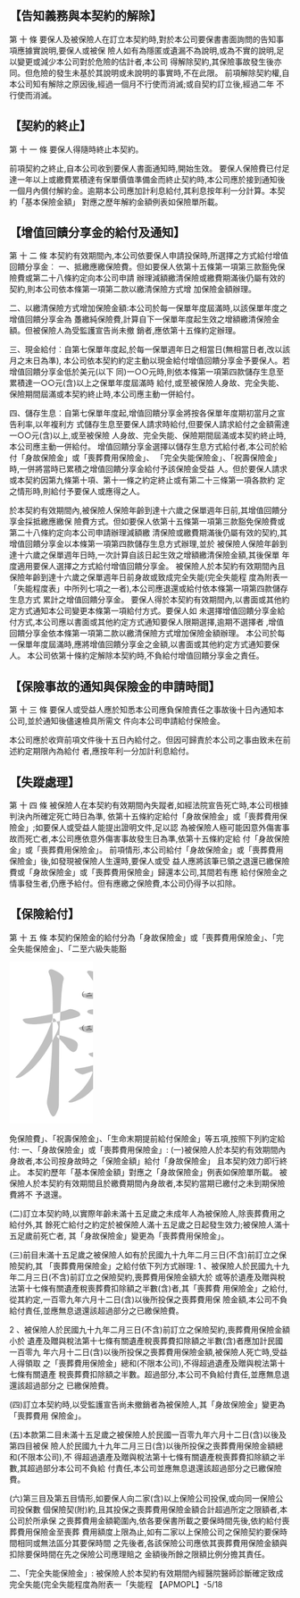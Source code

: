 
## 【告知義務與本契約的解除】

第 十 條 要保人及被保險人在訂立本契約時,對於本公司要保書書面詢問的告知事項應據實說明,要保人或被保 險人如有為隱匿或遺漏不為說明,或為不實的說明,足以變更或減少本公司對於危險的估計者,本公司 得解除契約,其保險事故發生後亦同。但危險的發生未基於其說明或未說明的事實時,不在此限。 前項解除契約權,自本公司知有解除之原因後,經過一個月不行使而消滅;或自契約訂立後,經過二年 不行使而消滅。

## 【契約的終止】

第 十 一 條 要保人得隨時終止本契約。

前項契約之終止,自本公司收到要保人書面通知時,開始生效。 要保人保險費已付足達一年以上或繳費累積達有保單價值準備金而終止契約時,本公司應於接到通知後 一個月內償付解約金。逾期本公司應加計利息給付,其利息按年利一分計算。本契約「基本保險金額」 對應之歷年解約金額例表如保險單所載。

## 【增值回饋分享金的給付及通知】

第 十 二 條 本契約有效期間內,本公司依要保人申請投保時,所選擇之方式給付增值回饋分享金︰
一、抵繳應繳保險費。但如要保人依第十五條第一項第三款豁免保險費或第二十八條約定向本公司申請 辦理減額繳清保險或繳費期滿後仍屬有效的契約,則本公司依本條第一項第二款以繳清保險方式增 加保險金額辦理。

二、以繳清保險方式增加保險金額:本公司於每一保單年度屆滿時,以該保單年度之增值回饋分享金為 躉繳純保險費,計算自下一保單年度起生效之增額繳清保險金額。但被保險人為受監護宣告尚未撤 銷者,應依第十五條約定辦理。

三、現金給付︰自第七保單年度起,於每一保單週年日之相當日(無相當日者,改以該月之末日為準),
本公司依本契約約定主動以現金給付增值回饋分享金予要保人。若增值回饋分享金低於美元(以下 同)一○○元時,則依本條第一項第四款儲存生息至累積達一○○元(含)以上之保單年度屆滿時 給付,或至被保險人身故、完全失能、保險期間屆滿或本契約終止時,本公司應主動一併給付。

四、儲存生息︰自第七保單年度起,增值回饋分享金將按各保單年度期初當月之宣告利率,以年複利方 式儲存生息至要保人請求時給付,但要保人請求給付之金額需達一○○元(含)以上,或至被保險 人身故、完全失能、保險期間屆滿或本契約終止時,本公司應主動一併給付。 增值回饋分享金選擇以儲存生息方式給付者,本公司於給付「身故保險金」或「喪葬費用保險金」、 「完全失能保險金」、「祝壽保險金」時,一併將當時已累積之增值回饋分享金給付予該保險金受益 人。但於要保人請求或本契約因第九條第十項、第十一條之約定終止或有第二十三條第一項各款約 定之情形時,則給付予要保人或應得之人。

於本契約有效期間內,被保險人保險年齡到達十六歲之保單週年日前,其增值回饋分享金採抵繳應繳保 險費方式。但如要保人依第十五條第一項第三款豁免保險費或第二十八條約定向本公司申請辦理減額繳 清保險或繳費期滿後仍屬有效的契約,其增值回饋分享金以本條第一項第四款儲存生息方式辦理,並於 被保險人保險年齡到達十六歲之保單週年日時,一次計算自該日起生效之增額繳清保險金額,其後保單 年度適用要保人選擇之方式給付增值回饋分享金。 被保險人於本契約有效期間內且保險年齡到達十六歲之保單週年日前身故或致成完全失能(完全失能程 度為附表一「失能程度表」中所列七項之一者),本公司應退還或給付依本條第一項第四款儲存生息方式 累計之增值回饋分享金。 要保人得於本契約有效期間內,以書面或其他約定方式通知本公司變更本條第一項給付方式。要保人如 未選擇增值回饋分享金給付方式,本公司應以書面或其他約定方式通知要保人限期選擇,逾期不選擇者 ,增值回饋分享金依本條第一項第二款以繳清保險方式增加保險金額辦理。 本公司於每一保單年度屆滿時,應將增值回饋分享金之金額,以書面或其他約定方式通知要保人。 本公司依第十條約定解除本契約時,不負給付增值回饋分享金之責任。

## 【保險事故的通知與保險金的申請時間】

第 十 三 條 要保人或受益人應於知悉本公司應負保險責任之事故後十日內通知本公司,並於通知後儘速檢具所需文 件向本公司申請給付保險金。

本公司應於收齊前項文件後十五日內給付之。但因可歸責於本公司之事由致未在前述約定期限內為給付 者,應按年利一分加計利息給付。

## 【失蹤處理】

第 十 四 條 被保險人在本契約有效期間內失蹤者,如經法院宣告死亡時,本公司根據判決內所確定死亡時日為準, 依第十五條約定給付「身故保險金」或「喪葬費用保險金」;如要保人或受益人能提出證明文件,足以認 為被保險人極可能因意外傷害事故而死亡者,本公司應依意外傷害事故發生日為準,依第十五條約定給 付「身故保險金」或「喪葬費用保險金」。 前項情形,本公司給付「身故保險金」或「喪葬費用保險金」後,如發現被保險人生還時,要保人或受 益人應將該筆已領之退還已繳保險費或「身故保險金」或「喪葬費用保險金」歸還本公司,其間若有應 給付保險金之情事發生者,仍應予給付。但有應繳之保險費,本公司仍得予以扣除。

## 【保險給付】

第 十 五 條 本契約保險金的給付分為「身故保險金」或「喪葬費用保險金」、「完全失能保險金」、「二至六級失能豁

![1_image_0.png](1_image_0.png)

免保險費」、「祝壽保險金」、「生命末期提前給付保險金」等五項,按照下列約定給付: 一、「身故保險金」或「喪葬費用保險金」:
(一)被保險人於本契約有效期間內身故者,本公司按身故時之「保險金額」給付「身故保險金」
且本契約效力即行終止。 本契約歷年「基本保險金額」對應之「身故保險金」例表如保險單所載。 被保險人於本契約有效期間且於繳費期間內身故者,本契約當期已繳付之未到期保險費將不 予退還。

(二)訂立本契約時,以實際年齡未滿十五足歲之未成年人為被保險人,除喪葬費用之給付外,其 餘死亡給付之約定於被保險人滿十五足歲之日起發生效力;被保險人滿十五足歲前死亡者, 其「身故保險金」變更為「喪葬費用保險金」。

(三)前目未滿十五足歲之被保險人如有於民國九十九年二月三日(不含)前訂立之保險契約,其
「喪葬費用保險金」之給付依下列方式辦理:
1 、被保險人於民國九十九年二月三日(不含)前訂立之保險契約,喪葬費用保險金額大於 或等於遺產及贈與稅法第十七條有關遺產稅喪葬費扣除額之半數(含)者,其「喪葬費 用保險金」之給付,從其約定,一百零九年六月十二日(含)以後所投保之喪葬費用保 險金額,本公司不負給付責任,並應無息退還該超過部分之已繳保險費。

2 、被保險人於民國九十九年二月三日(不含)前訂立之保險契約,喪葬費用保險金額小於 遺產及贈與稅法第十七條有關遺產稅喪葬費扣除額之半數(含)者應加計民國一百零九 年六月十二日(含)以後所投保之喪葬費用保險金額,被保險人死亡時,受益人得領取 之「喪葬費用保險金」總和(不限本公司),不得超過遺產及贈與稅法第十七條有關遺產 稅喪葬費扣除額之半數。超過部分,本公司不負給付責任,並應無息退還該超過部分之 已繳保險費。

(四)訂立本契約時,以受監護宣告尚未撤銷者為被保險人,其「身故保險金」變更為「喪葬費用 保險金」。

(五)本款第二目未滿十五足歲之被保險人於民國一百零九年六月十二日(含)以後及第四目被保 險人於民國九十九年二月三日(含)以後所投保之喪葬費用保險金額總和(不限本公司),不 得超過遺產及贈與稅法第十七條有關遺產稅喪葬費扣除額之半數,其超過部分本公司不負給 付責任,本公司並應無息退還該超過部分之已繳保險費。

(六)第三目及第五目情形,如要保人向二家(含)以上保險公司投保,或向同一保險公司投保數 個保險契(附)約,且其投保之喪葬費用保險金額合計超過所定之限額者,本公司於所承保 之喪葬費用金額範圍內,依各要保書所載之要保時間先後,依約給付喪葬費用保險金至喪葬 費用額度上限為止,如有二家以上保險公司之保險契約要保時間相同或無法區分其要保時間 之先後者,各該保險公司應依其喪葬費用保險金額與扣除要保時間在先之保險公司應理賠之 金額後所餘之限額比例分擔其責任。

二、「完全失能保險金」:
被保險人於本契約有效期間內經醫院醫師診斷確定致成完全失能(完全失能程度為附表一「失能程
【APMOPL】-5/18